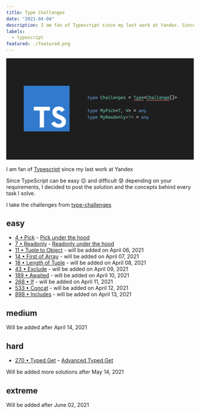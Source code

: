 ```yaml
---
title: Type Challenges
date: "2021-04-04"
description: I am fan of Typescript since my last work at Yandex. Since TypeScript can be easy 😌 and difficult 😰 depending on your requirements, I decided to post the solution and the concepts behind every task I solve.
labels:
  - typescript
featured: ./featured.png
---
```


![Type Challenges](./featured.png)

I am fan of [Typescript](https://www.typescriptlang.org/) since my last work at Yandex

Since TypeScript can be easy 😌 and difficult 😰 depending on your requirements, I decided to post the solution and the concepts behind every task I solve.

I take the challenges from [type-challenges](https://github.com/type-challenges/type-challenges)

## easy

- [4 • Pick](https://github.com/type-challenges/type-challenges/blob/master/questions/4-easy-pick/README.md) - [Pick under the hood](/2021-04-05-pick-under-the-hood/)
- [7 • Readonly](https://github.com/type-challenges/type-challenges/blob/master/questions/7-easy-readonly/README.md) - [Readonly under the hood](/2021-04-06-readonly-under-the-hood/)
- [11 • Tuple to Object](https://github.com/type-challenges/type-challenges/blob/master/questions/11-easy-tuple-to-object/README.md) - will be added on April 06, 2021
- [14 • First of Array](https://github.com/type-challenges/type-challenges/blob/master/questions/14-easy-first/README.md) - will be added on April 07, 2021
- [18 • Length of Tuple](https://github.com/type-challenges/type-challenges/blob/master/questions/18-easy-tuple-length/README.md) - will be added on April 08, 2021
- [43 • Exclude](https://github.com/type-challenges/type-challenges/blob/master/questions/43-easy-exclude/README.md) - will be added on April 09, 2021
- [189 • Awaited](https://github.com/type-challenges/type-challenges/blob/master/questions/189-easy-awaited/README.md) - will be added on April 10, 2021
- [268 • If](https://github.com/type-challenges/type-challenges/blob/master/questions/268-easy-if/README.md) - will be added on April 11, 2021
- [533 • Concat](https://github.com/type-challenges/type-challenges/blob/master/questions/533-easy-concat/README.md) - will be added on April 12, 2021
- [898 • Includes](https://github.com/type-challenges/type-challenges/blob/master/questions/898-easy-includes/README.md) - will be added on April 13, 2021

## medium

Will be added after April 14, 2021

## hard

- [270 • Typed Get](https://github.com/type-challenges/type-challenges/blob/master/questions/270-hard-typed-get/README.md) – [Advanced Typed Get](https://blog.beraliv.dev/2021-03-26-typed-get/)

Will be added more solutions after May 14, 2021

## extreme

Will be added after June 02, 2021
